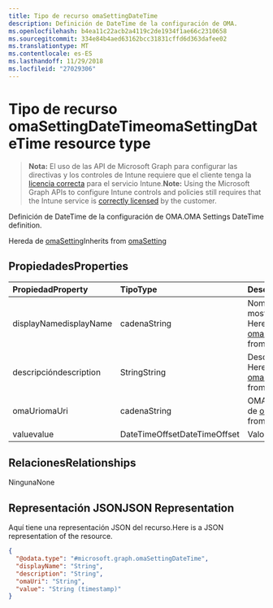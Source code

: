 ```yaml
---
title: Tipo de recurso omaSettingDateTime
description: Definición de DateTime de la configuración de OMA.
ms.openlocfilehash: b4ea11c22acb2a4119c2de1934f1ae66c2310658
ms.sourcegitcommit: 334e84b4aed63162bcc31831cffd6d363dafee02
ms.translationtype: MT
ms.contentlocale: es-ES
ms.lasthandoff: 11/29/2018
ms.locfileid: "27029306"
---
```

# <a name="omasettingdatetime-resource-type"></a><span data-ttu-id="4bff9-103">Tipo de recurso omaSettingDateTime</span><span class="sxs-lookup"><span data-stu-id="4bff9-103">omaSettingDateTime resource type</span></span>

> <span data-ttu-id="4bff9-104">**Nota:** El uso de las API de Microsoft Graph para configurar las directivas y los controles de Intune requiere que el cliente tenga la [licencia correcta](https://go.microsoft.com/fwlink/?linkid=839381) para el servicio Intune.</span><span class="sxs-lookup"><span data-stu-id="4bff9-104">**Note:** Using the Microsoft Graph APIs to configure Intune controls and policies still requires that the Intune service is [correctly licensed](https://go.microsoft.com/fwlink/?linkid=839381) by the customer.</span></span>

<span data-ttu-id="4bff9-105">Definición de DateTime de la configuración de OMA.</span><span class="sxs-lookup"><span data-stu-id="4bff9-105">OMA Settings DateTime definition.</span></span>

<span data-ttu-id="4bff9-106">Hereda de [omaSetting](../resources/intune-deviceconfig-omasetting.md)</span><span class="sxs-lookup"><span data-stu-id="4bff9-106">Inherits from [omaSetting](../resources/intune-deviceconfig-omasetting.md)</span></span>

## <a name="properties"></a><span data-ttu-id="4bff9-107">Propiedades</span><span class="sxs-lookup"><span data-stu-id="4bff9-107">Properties</span></span>
|<span data-ttu-id="4bff9-108">Propiedad</span><span class="sxs-lookup"><span data-stu-id="4bff9-108">Property</span></span>|<span data-ttu-id="4bff9-109">Tipo</span><span class="sxs-lookup"><span data-stu-id="4bff9-109">Type</span></span>|<span data-ttu-id="4bff9-110">Descripción</span><span class="sxs-lookup"><span data-stu-id="4bff9-110">Description</span></span>|
|:---|:---|:---|
|<span data-ttu-id="4bff9-111">displayName</span><span class="sxs-lookup"><span data-stu-id="4bff9-111">displayName</span></span>|<span data-ttu-id="4bff9-112">cadena</span><span class="sxs-lookup"><span data-stu-id="4bff9-112">String</span></span>|<span data-ttu-id="4bff9-113">Nombre para mostrar.</span><span class="sxs-lookup"><span data-stu-id="4bff9-113">Display Name.</span></span> <span data-ttu-id="4bff9-114">Heredado de [omaSetting](../resources/intune-deviceconfig-omasetting.md)</span><span class="sxs-lookup"><span data-stu-id="4bff9-114">Inherited from [omaSetting](../resources/intune-deviceconfig-omasetting.md)</span></span>|
|<span data-ttu-id="4bff9-115">descripción</span><span class="sxs-lookup"><span data-stu-id="4bff9-115">description</span></span>|<span data-ttu-id="4bff9-116">String</span><span class="sxs-lookup"><span data-stu-id="4bff9-116">String</span></span>|<span data-ttu-id="4bff9-117">Descripción.</span><span class="sxs-lookup"><span data-stu-id="4bff9-117">Description.</span></span> <span data-ttu-id="4bff9-118">Heredado de [omaSetting](../resources/intune-deviceconfig-omasetting.md)</span><span class="sxs-lookup"><span data-stu-id="4bff9-118">Inherited from [omaSetting](../resources/intune-deviceconfig-omasetting.md)</span></span>|
|<span data-ttu-id="4bff9-119">omaUri</span><span class="sxs-lookup"><span data-stu-id="4bff9-119">omaUri</span></span>|<span data-ttu-id="4bff9-120">cadena</span><span class="sxs-lookup"><span data-stu-id="4bff9-120">String</span></span>|<span data-ttu-id="4bff9-121">OMA.</span><span class="sxs-lookup"><span data-stu-id="4bff9-121">OMA.</span></span> <span data-ttu-id="4bff9-122">Heredado de [omaSetting](../resources/intune-deviceconfig-omasetting.md)</span><span class="sxs-lookup"><span data-stu-id="4bff9-122">Inherited from [omaSetting](../resources/intune-deviceconfig-omasetting.md)</span></span>|
|<span data-ttu-id="4bff9-123">value</span><span class="sxs-lookup"><span data-stu-id="4bff9-123">value</span></span>|<span data-ttu-id="4bff9-124">DateTimeOffset</span><span class="sxs-lookup"><span data-stu-id="4bff9-124">DateTimeOffset</span></span>|<span data-ttu-id="4bff9-125">Valor.</span><span class="sxs-lookup"><span data-stu-id="4bff9-125">Value.</span></span>|

## <a name="relationships"></a><span data-ttu-id="4bff9-126">Relaciones</span><span class="sxs-lookup"><span data-stu-id="4bff9-126">Relationships</span></span>
<span data-ttu-id="4bff9-127">Ninguna</span><span class="sxs-lookup"><span data-stu-id="4bff9-127">None</span></span>
## <a name="json-representation"></a><span data-ttu-id="4bff9-128">Representación JSON</span><span class="sxs-lookup"><span data-stu-id="4bff9-128">JSON Representation</span></span>
<span data-ttu-id="4bff9-129">Aquí tiene una representación JSON del recurso.</span><span class="sxs-lookup"><span data-stu-id="4bff9-129">Here is a JSON representation of the resource.</span></span>
<!-- {
  "blockType": "resource",
  "@odata.type": "microsoft.graph.omaSettingDateTime"
}
-->
``` json
{
  "@odata.type": "#microsoft.graph.omaSettingDateTime",
  "displayName": "String",
  "description": "String",
  "omaUri": "String",
  "value": "String (timestamp)"
}
```



